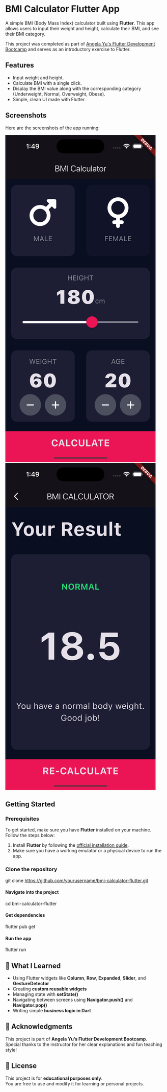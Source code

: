 # BMI Calculator Flutter App

A simple BMI (Body Mass Index) calculator built using **Flutter**. This app allows users to input their weight and height, calculate their BMI, and see their BMI category.

This project was completed as part of [Angela Yu's Flutter Development Bootcamp](https://www.udemy.com/course/flutter-bootcamp-with-dart/) and serves as an introductory exercise to Flutter.

## Features

- Input weight and height.
- Calculate BMI with a single click.
- Display the BMI value along with the corresponding category (Underweight, Normal, Overweight, Obese).
- Simple, clean UI made with Flutter.

## Screenshots

Here are the screenshots of the app running:

![App Screenshot](./screenshot1.png) 
![App Screenshot](./screenshot2.png) 

## Getting Started

### Prerequisites

To get started, make sure you have **Flutter** installed on your machine. Follow the steps below:

1. Install **Flutter** by following the [official installation guide](https://flutter.dev/docs/get-started/install).
2. Make sure you have a working emulator or a physical device to run the app.

### Clone the repository
git clone https://github.com/yourusername/bmi-calculator-flutter.git

#### Navigate into the project
cd bmi-calculator-flutter

#### Get dependencies
flutter pub get

#### Run the app
flutter run



## 🎯 What I Learned
- Using Flutter widgets like **Column**, **Row**, **Expanded**, **Slider**, and **GestureDetector**  
- Creating **custom reusable widgets**  
- Managing state with **setState()**  
- Navigating between screens using **Navigator.push()** and **Navigator.pop()**  
- Writing simple **business logic in Dart**  


## 🙌 Acknowledgments
This project is part of **Angela Yu’s Flutter Development Bootcamp**.  
Special thanks to the instructor for her clear explanations and fun teaching style!


## 📜 License
This project is for **educational purposes only**.  
You are free to use and modify it for learning or personal projects.
